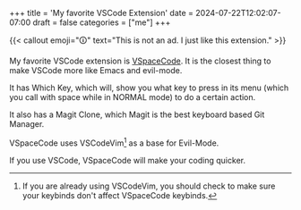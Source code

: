 +++
title = 'My favorite VSCode Extension'
date = 2024-07-22T12:02:07-07:00
draft = false
categories = ["me"]
+++

{{< callout emoji="🛈" text="This is not an ad. I just like this extension." >}}

My favorite VSCode extension is [VSpaceCode](https://vspacecode.github.io/). It is the closest thing to make VSCode more like Emacs and evil-mode.

It has Which Key, which will, show you what key to press in its menu (which you call with space while in NORMAL mode) to do a certain action.

It also has a Magit Clone, which Magit is the best keyboard based Git Manager.

VSpaceCode uses VSCodeVim[^1] as a base for Evil-Mode.

If you use VSCode, VSpaceCode will make your coding quicker.

[^1]: If you are already using VSCodeVim, you should check to make sure your keybinds don't affect VSpaceCode keybinds.